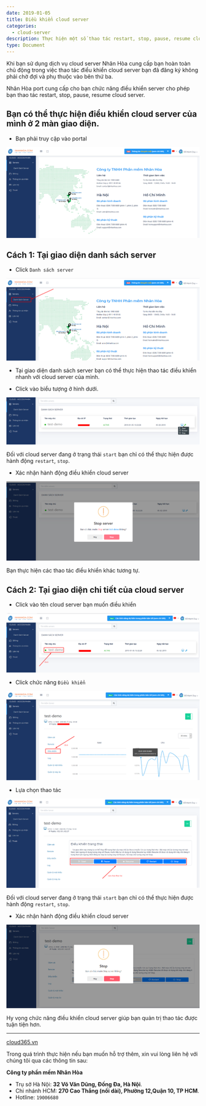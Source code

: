 ```yaml
---
date: 2019-01-05
title: Điều khiển cloud server
categories:
  - cloud-server
description: Thực hiện một số thao tác restart, stop, pause, resume cloud server
type: Document
---
```


Khi bạn sử dụng dịch vụ cloud server Nhân Hòa cung cấp bạn hoàn toàn chủ động trong việc thao tác điểu khiển cloud server bạn đã đăng ký không phải chờ đợi và phụ thuộc vào bên thứ ba.

Nhân Hòa port cung cấp cho bạn chức năng điều khiển server cho phép bạn thao tác restart, stop, pause, resume cloud server.

## Bạn có thể thực hiện điểu khiển cloud server của mình ở 2 màn giao diện.

+ Bạn phải truy cập vào portal

![](/images/img-control-cloud-server/Screenshot_600.png)

## Cách 1: Tại giao diện danh sách server

+ Click `Danh sách server`

![](/images/img-control-cloud-server/Screenshot_601.png)

+ Tại giao diện danh sách server bạn có thể thực hiện thao tác điều khiển nhanh với cloud server của mình.

+ Click vào biểu tượng ở hình dưới.

![](/images/img-control-cloud-server/Screenshot_602.png)

Đối với cloud server đang ở trạng thái `start` bạn chỉ có thể thực hiện được hành động `restart`, `stop`.  

+ Xác nhận hành động điều khiển cloud server

![](/images/img-control-cloud-server/Screenshot_603.png)

Bạn thực hiện các thao tác điều khiển khác tương tự.

## Cách 2: Tại giao diện chi tiết của cloud server

+ Click vào tên cloud server bạn muốn điều khiển

![](/images/img-control-cloud-server/Screenshot_604.png)

+ Click chức năng `Điều khiển`

![](/images/img-control-cloud-server/Screenshot_605.png)

+ Lựa chọn thao tác

![](/images/img-control-cloud-server/Screenshot_606.png)

Đối với cloud server đang ở trạng thái `start` bạn chỉ có thể thực hiện được hành động `restart`, `stop`.

+ Xác nhận hành động điều khiển cloud server

![](/images/img-control-cloud-server/Screenshot_607.png)

Hy vọng chức năng điều khiển cloud server giúp bạn quản trị thao tác được tuận tiện hơn.

---
[cloud365.vn](https://cloud365.vn/)

Trong quá trình thực hiện nếu bạn muốn hỗ trợ thêm, xin vui lòng liên hệ với chúng tôi qua các thông tin sau:<br>

**Công ty phần mềm Nhân Hòa**<br>
- Trụ sở Hà Nội: **32 Võ Văn Dũng, Đống Đa, Hà Nội**.<br>
- Chi nhánh HCM: **270 Cao Thắng (nối dài), Phường 12,Quận 10, TP HCM**.<br>
- Hotline: `19006680`